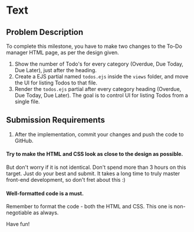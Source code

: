 # Text

## Problem Description
To complete this milestone, you have to make two changes to the To-Do manager HTML page, as per the design given.

1. Show the number of Todo's for every category (Overdue, Due Today, Due Later), just after the heading.
2. Create a EJS partial named `todos.ejs` inside the `views` folder, and move the UI for listing Todos to that file.
3. Render the `todos.ejs` partial after every category heading (Overdue, Due Today, Due Later). The goal is to control UI for listing Todos from a single file.

## Submission Requirements
1. After the implementation, commit your changes and push the code to GitHub.
   
#### Try to make the HTML and CSS look as close to the design as possible.
But don't worry if it is not identical. Don't spend more than 3 hours on this target. Just do your best and submit. It takes a long time to truly master front-end development, so don't fret about this :)

#### Well-formatted code is a must.
Remember to format the code - both the HTML and CSS. This one is non-negotiable as always.

Have fun!